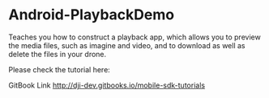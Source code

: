 # Android-PlaybackDemo

Teaches you how to construct a playback app, which allows you to preview the media files, such as imagine and video, and to download as well as delete the files in your drone. 

Please check the tutorial here:

GitBook Link <http://dji-dev.gitbooks.io/mobile-sdk-tutorials>